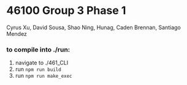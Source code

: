 # 46100 Group 3 Phase 1

Cyrus Xu, David Sousa, Shao Ning, Hunag, Caden Brennan, Santiago Mendez

### to compile into ./run:

1. navigate to ./461_CLI
2. run `npm run build`
3. run `npm run make_exec`
